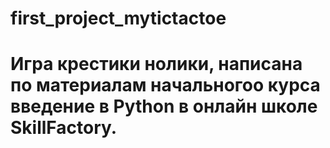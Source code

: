 # first_project_mytictactoe
# Игра крестики нолики, написана по материалам начальногоо курса введение в Python в онлайн школе SkillFactory.
